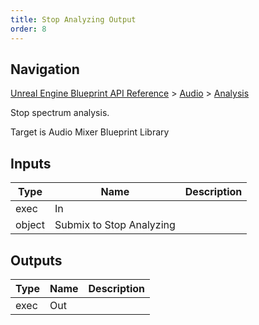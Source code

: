 ```yaml
---
title: Stop Analyzing Output
order: 8
---
```

## Navigation

[Unreal Engine Blueprint API Reference](https://dev.epicgames.com/documentation/en-us/unreal-engine/BlueprintAPI) > [Audio](https://dev.epicgames.com/documentation/en-us/unreal-engine/BlueprintAPI/Audio) > [Analysis](https://dev.epicgames.com/documentation/en-us/unreal-engine/BlueprintAPI/Audio/Analysis)

Stop spectrum analysis.

Target is Audio Mixer Blueprint Library

## Inputs

| Type | Name | Description |
| --- | --- | --- |
| exec | In |  |
| object | Submix to Stop Analyzing |  |

## Outputs

| Type | Name | Description |
| --- | --- | --- |
| exec | Out |  |
